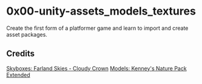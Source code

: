 # 0x00-unity-assets_models_textures
Create the first form of a platformer game and learn to import and create asset packages.

## Credits
[Skyboxes: Farland Skies - Cloudy Crown](https://assetstore.unity.com/packages/2d/textures-materials/sky/farland-skies-cloudy-crown-60004#description)
[Models: Kenney's Nature Pack Extended](https://kenney.nl/assets/nature-pack-extended)
